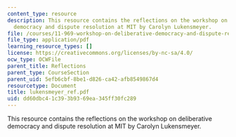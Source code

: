 ```yaml
---
content_type: resource
description: This resource contains the reflections on the workshop on deliberative
  democracy and dispute resolution at MIT by Carolyn Lukensmeyer.
file: /courses/11-969-workshop-on-deliberative-democracy-and-dispute-resolution-summer-2005/dd60dbc41c393b9369ea345ff30fc289_lukensmeyer_ref.pdf
file_type: application/pdf
learning_resource_types: []
license: https://creativecommons.org/licenses/by-nc-sa/4.0/
ocw_type: OCWFile
parent_title: Reflections
parent_type: CourseSection
parent_uid: 5efb6cbf-8be1-d826-ca42-afb8549867d4
resourcetype: Document
title: lukensmeyer_ref.pdf
uid: dd60dbc4-1c39-3b93-69ea-345ff30fc289
---
```

This resource contains the reflections on the workshop on deliberative democracy and dispute resolution at MIT by Carolyn Lukensmeyer.